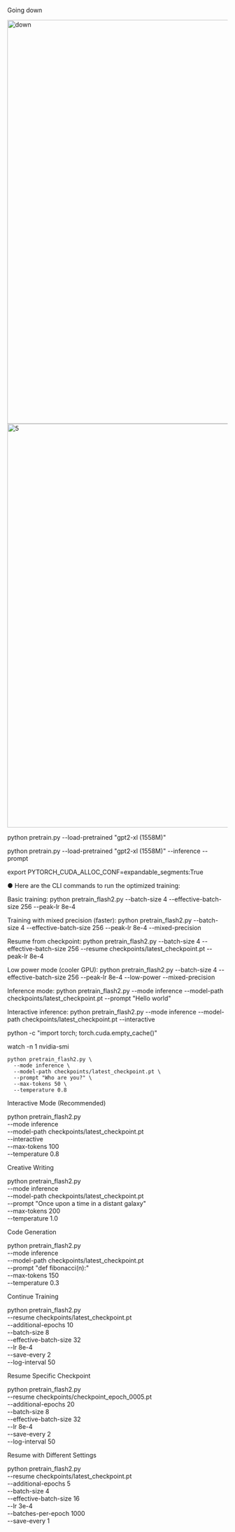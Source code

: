 Going down

<img width="1600" height="921" alt="down" src="https://github.com/user-attachments/assets/e6e1f50f-840f-4abc-b694-21957dab9861" />

<img width="1600" height="921" alt="5" src="https://github.com/user-attachments/assets/5b309d34-541b-4ef7-9275-5abda566e82b" />


   

python pretrain.py --load-pretrained "gpt2-xl (1558M)"


python pretrain.py --load-pretrained "gpt2-xl (1558M)" --inference --prompt

   
   
   export PYTORCH_CUDA_ALLOC_CONF=expandable_segments:True





● Here are the CLI commands to run the optimized training:

  Basic training:
  python pretrain_flash2.py --batch-size 4 --effective-batch-size 256 --peak-lr 8e-4

  Training with mixed precision (faster):
  python pretrain_flash2.py --batch-size 4 --effective-batch-size 256 --peak-lr 8e-4 --mixed-precision

  Resume from checkpoint:
  python pretrain_flash2.py --batch-size 4 --effective-batch-size 256 --resume checkpoints/latest_checkpoint.pt --peak-lr 8e-4

  Low power mode (cooler GPU):
  python pretrain_flash2.py --batch-size 4 --effective-batch-size 256 --peak-lr 8e-4 --low-power --mixed-precision

  Inference mode:
  python pretrain_flash2.py --mode inference --model-path checkpoints/latest_checkpoint.pt --prompt "Hello world"

  Interactive inference:
  python pretrain_flash2.py --mode inference --model-path checkpoints/latest_checkpoint.pt --interactive



  

 python -c "import torch; torch.cuda.empty_cache()"




  watch -n 1 nvidia-smi



    python pretrain_flash2.py \
      --mode inference \
      --model-path checkpoints/latest_checkpoint.pt \
      --prompt "Who are you?" \
      --max-tokens 50 \
      --temperature 0.8

  Interactive Mode (Recommended)

  python pretrain_flash2.py \
      --mode inference \
      --model-path checkpoints/latest_checkpoint.pt \
      --interactive \
      --max-tokens 100 \
      --temperature 0.8

  Creative Writing

  python pretrain_flash2.py \
      --mode inference \
      --model-path checkpoints/latest_checkpoint.pt \
      --prompt "Once upon a time in a distant galaxy" \
      --max-tokens 200 \
      --temperature 1.0

  Code Generation

  python pretrain_flash2.py \
      --mode inference \
      --model-path checkpoints/latest_checkpoint.pt \
      --prompt "def fibonacci(n):" \
      --max-tokens 150 \
      --temperature 0.3







  Continue Training

  python pretrain_flash2.py \
      --resume checkpoints/latest_checkpoint.pt \
      --additional-epochs 10 \
      --batch-size 8 \
      --effective-batch-size 32 \
      --lr 8e-4 \
      --save-every 2 \
      --log-interval 50

  Resume Specific Checkpoint

  python pretrain_flash2.py \
      --resume checkpoints/checkpoint_epoch_0005.pt \
      --additional-epochs 20 \
      --batch-size 8 \
      --effective-batch-size 32 \
      --lr 8e-4 \
      --save-every 2 \
      --log-interval 50

  Resume with Different Settings

  python pretrain_flash2.py \
      --resume checkpoints/latest_checkpoint.pt \
      --additional-epochs 5 \
      --batch-size 4 \
      --effective-batch-size 16 \
      --lr 3e-4 \
      --batches-per-epoch 1000 \
      --save-every 1
